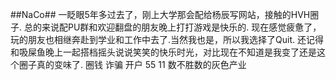 ##NaCo##
一眨眼5年多过去了，刚上大学那会配给杨辰写网站，接触的HVH圈子.
总的来说配PU群和欢迎翻盘的朋友晚上打打游戏是快乐的. 现在感觉疲惫了，玩的朋友也相继奔赴到学业和工作中去了.当然我也是，所以我选择了Quit.
还记得和吸屎鱼晚上一起搭档摇头说说笑笑的快乐时光，对比现在不知道是我变了还是这个圈子真的变味了.
圈钱 诈骗 开户 55 11 数不胜数的灰色产业
